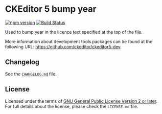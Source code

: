 CKEditor 5 bump year
====================

[![npm version](https://badge.fury.io/js/%40ckeditor%2Fckeditor5-dev-bump-year.svg)](https://www.npmjs.com/package/@ckeditor/ckeditor5-dev-bump-year)
[![Build Status](https://travis-ci.com/ckeditor/ckeditor5-dev.svg?branch=master)](https://app.travis-ci.com/github/ckeditor/ckeditor5-dev)

Used to bump year in the licence text specified at the top of the file.

More information about development tools packages can be found at the following URL: <https://github.com/ckeditor/ckeditor5-dev>.

## Changelog

See the [`CHANGELOG.md`](https://github.com/ckeditor/ckeditor5-dev/blob/master/packages/ckeditor5-dev-bump-year/CHANGELOG.md) file.

## License

Licensed under the terms of [GNU General Public License Version 2 or later](http://www.gnu.org/licenses/gpl.html). For full details about the license, please check the `LICENSE.md` file.
